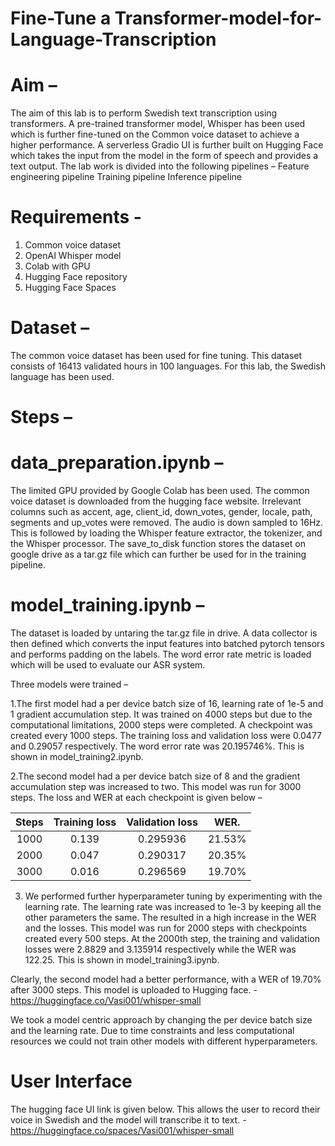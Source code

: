 # Fine-Tune a Transformer-model-for-Language-Transcription

# Aim –
The aim of this lab is to perform Swedish text transcription using transformers. A pre-trained transformer model, Whisper has been used which is further fine-tuned on the Common voice dataset to achieve a higher performance. A serverless Gradio UI is further built on Hugging Face which takes the input from the model in the form of speech and provides a text output. 
The lab work is divided into the following pipelines – 
Feature engineering pipeline 
Training pipeline 
Inference pipeline 

# Requirements -
1. Common voice dataset 
2. OpenAI Whisper model
3. Colab with GPU 
4. Hugging Face repository 
5. Hugging Face Spaces 

# Dataset – 
The common voice dataset has been used for fine tuning. This dataset consists of 16413 validated hours in 100 languages. For this lab, the Swedish language has been used. 

# Steps –

# data_preparation.ipynb – 
The limited GPU provided by Google Colab has been used. The common voice dataset is downloaded from the hugging face website. Irrelevant columns such as accent, age, client_id, down_votes, gender, locale, path, segments and up_votes were removed. 
The audio is down sampled to 16Hz. This is followed by loading the Whisper feature extractor, the tokenizer, and the Whisper processor. 
The save_to_disk function stores the dataset on google drive as a tar.gz file which can further be used for in the training pipeline. 

# model_training.ipynb –
The dataset is loaded by untaring the tar.gz file in drive. A data collector is then defined which converts the input features into batched pytorch tensors and performs padding on the labels. The word error rate metric is loaded which will be used to evaluate our ASR system. 

Three models were trained –

1.The first model had a per device batch size of 16, learning rate of 1e-5 and 1 gradient accumulation step. It was trained on 4000 steps but due to the computational limitations, 2000 steps were completed. A checkpoint was created every 1000 steps. The training loss and validation loss were 0.0477 and 0.29057 respectively. The word error rate was 20.195746%. This is shown in model_training2.ipynb.

2.The second model had a per device batch size of 8 and the gradient accumulation step was increased to two. This model was run for 3000 steps. The loss and WER at each checkpoint is given below –

| Steps   | Training loss | Validation loss | WER.  |
| :------:| :-----------: | :-------------: | :---: | 
| 1000    | 0.139         |        0.295936 | 21.53%|  
| 2000    | 0.047         |        0.290317 | 20.35%|
| 3000    | 0.016         |        0.296569 | 19.70%|

3. We performed further hyperparameter tuning by experimenting with the learning rate. The learning rate was increased to 1e-3 by keeping all the other parameters the same. The resulted in a high increase in the WER and the losses. This model was run for 2000 steps with checkpoints created every 500 steps. At the 2000th step, the training and validation losses were 2.8829 and 3.135914 respectively while the WER was 122.25. This is shown in model_training3.ipynb.

Clearly, the second model had a better performance, with a WER of 19.70% after 3000 steps. This model is uploaded to Hugging face. -
https://huggingface.co/Vasi001/whisper-small

We took a model centric approach by changing the per device batch size and the learning rate. Due to time constraints and less computational resources we could not train other models with different hyperparameters.  

# User Interface 

The hugging face UI link is given below. This allows the user to record their voice in Swedish and the model will transcribe it to text. -
https://huggingface.co/spaces/Vasi001/whisper-small
